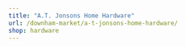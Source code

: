 ```yaml
---
title: "A.T. Jonsons Home Hardware"
url: /downham-market/a-t-jonsons-home-hardware/
shop: hardware
---
```

